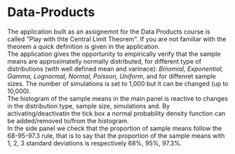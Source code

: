 Data-Products
=============

The application built as an assignemnt for the Data Products course is called "Play with thte Central Limit Theorem".
If you are not familiar with the theorem a quick definition is given in the application.  
The application gives the opportunity to empirically verify that the sample means are approximatelly normally distributed, for different type of distributions (with well defined mean and varinace): *Binomial, Exponential, Gamma, Lognormal, Normal, Poisson, Uniform*, and for diffenret sample sizes. The number of simulations is set to 1,000 but it can be changed (up to 10,000).  
The histogram of the sample means in the main panel is reactive to changes in the distribution type, sample size, simulations and. By activating/deactivatin the tick box a normal probability density function can be added/removed to/from the histogram.  
In the side panel we check that the proportion of sample means follow the 68-95-97.3 rule, that is to say that the proportion of the sample means with 1, 2, 3 standard deviations is respectively 68%, 95%, 97.3%.
